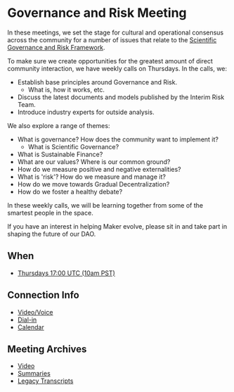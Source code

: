 # Governance and Risk Meeting

In these meetings, we set the stage for cultural and operational consensus across the community for a number of issues that relate to the [Scientific Governance and Risk Framework](../governance-risk-framework/part-one.md).

To make sure we create opportunities for the greatest amount of direct community interaction, we have weekly calls on Thursdays. In the calls, we:

- Establish base principles around Governance and Risk.
  - What is, how it works, etc.
- Discuss the latest documents and models published by the Interim Risk Team.
- Introduce industry experts for outside analysis.

We also explore a range of themes:

- What is governance? How does the community want to implement it?
  - What is Scientific Governance?
- What is Sustainable Finance?
- What are our values? Where is our common ground?
- How do we measure positive and negative externalities?
- What is 'risk'? How do we measure and manage it?
- How do we move towards Gradual Decentralization?
- How do we foster a healthy debate?

In these weekly calls, we will be learning together from some of the smartest people in the space.

If you have an interest in helping Maker evolve, please sit in and take part in shaping the future of our DAO.

## When

- [Thursdays 17:00 UTC (10am PST)](https://calendar.google.com/calendar/embed?src=makerdao.com_3efhm2ghipksegl009ktniomdk@group.calendar.google.com&ctz=America/Los_Angeles)

## Connection Info

- [Video/Voice](https://zoom.us/j/697074715)
- [Dial-in](https://zoom.us/u/acRbIMDvK)
- [Calendar](https://calendar.google.com/calendar/embed?src=makerdao.com_3efhm2ghipksegl009ktniomdk@group.calendar.google.com&ctz=America/Los_Angeles)

## Meeting Archives

- [Video](https://www.youtube.com/playlist?list=PLLzkWCj8ywWNq5-90-Id6VPSsrk4OWVan)
- [Summaries](summaries/)
- [Legacy Transcripts](transcripts/)
